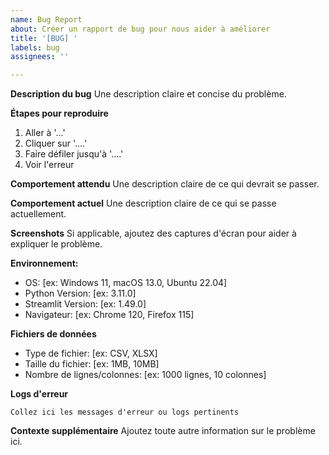 ```yaml
---
name: Bug Report
about: Créer un rapport de bug pour nous aider à améliorer
title: '[BUG] '
labels: bug
assignees: ''

---
```


**Description du bug**
Une description claire et concise du problème.

**Étapes pour reproduire**
1. Aller à '...'
2. Cliquer sur '....'
3. Faire défiler jusqu'à '....'
4. Voir l'erreur

**Comportement attendu**
Une description claire de ce qui devrait se passer.

**Comportement actuel**
Une description claire de ce qui se passe actuellement.

**Screenshots**
Si applicable, ajoutez des captures d'écran pour aider à expliquer le problème.

**Environnement:**
 - OS: [ex: Windows 11, macOS 13.0, Ubuntu 22.04]
 - Python Version: [ex: 3.11.0]
 - Streamlit Version: [ex: 1.49.0]
 - Navigateur: [ex: Chrome 120, Firefox 115]

**Fichiers de données**
- Type de fichier: [ex: CSV, XLSX]
- Taille du fichier: [ex: 1MB, 10MB]
- Nombre de lignes/colonnes: [ex: 1000 lignes, 10 colonnes]

**Logs d'erreur**
```
Collez ici les messages d'erreur ou logs pertinents
```

**Contexte supplémentaire**
Ajoutez toute autre information sur le problème ici.
